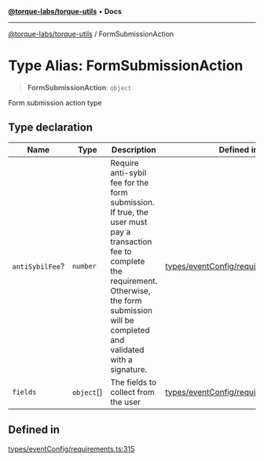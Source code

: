 [**@torque-labs/torque-utils**](../README.md) • **Docs**

***

[@torque-labs/torque-utils](../README.md) / FormSubmissionAction

# Type Alias: FormSubmissionAction

> **FormSubmissionAction**: `object`

Form submission action type

## Type declaration

| Name | Type | Description | Defined in |
| ------ | ------ | ------ | ------ |
| `antiSybilFee`? | `number` | Require anti-sybil fee for the form submission. If true, the user must pay a transaction fee to complete the requirement. Otherwise, the form submission will be completed and validated with a signature. | [types/eventConfig/requirements.ts:309](https://github.com/torque-labs/torque-utils/blob/c76fb4101d477d1e8e6fb4f5de7a277964527c27/types/eventConfig/requirements.ts#L309) |
| `fields` | `object`[] | The fields to collect from the user | [types/eventConfig/requirements.ts:303](https://github.com/torque-labs/torque-utils/blob/c76fb4101d477d1e8e6fb4f5de7a277964527c27/types/eventConfig/requirements.ts#L303) |

## Defined in

[types/eventConfig/requirements.ts:315](https://github.com/torque-labs/torque-utils/blob/c76fb4101d477d1e8e6fb4f5de7a277964527c27/types/eventConfig/requirements.ts#L315)
